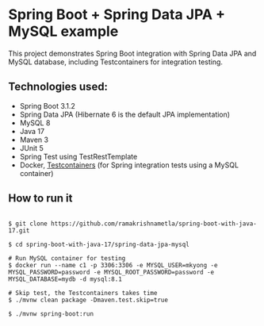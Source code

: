 # Spring Boot + Spring Data JPA + MySQL example

This project demonstrates Spring Boot integration with Spring Data JPA and MySQL database, including Testcontainers for integration testing.


## Technologies used:
* Spring Boot 3.1.2
* Spring Data JPA (Hibernate 6 is the default JPA implementation)
* MySQL 8
* Java 17
* Maven 3
* JUnit 5
* Spring Test using TestRestTemplate
* Docker, [Testcontainers](https://testcontainers.com/) (for Spring integration tests using a MySQL container)

## How to run it
```

$ git clone https://github.com/ramakrishnametla/spring-boot-with-java-17.git

$ cd spring-boot-with-java-17/spring-data-jpa-mysql

# Run MySQL container for testing
$ docker run --name c1 -p 3306:3306 -e MYSQL_USER=mkyong -e MYSQL_PASSWORD=password -e MYSQL_ROOT_PASSWORD=password -e MYSQL_DATABASE=mydb -d mysql:8.1

# Skip test, the Testcontainers takes time
$ ./mvnw clean package -Dmaven.test.skip=true

$ ./mvnw spring-boot:run

```



